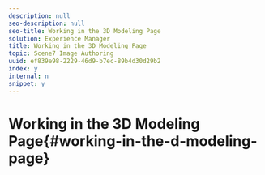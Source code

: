 ```yaml
---
description: null
seo-description: null
seo-title: Working in the 3D Modeling Page
solution: Experience Manager
title: Working in the 3D Modeling Page
topic: Scene7 Image Authoring
uuid: ef839e98-2229-46d9-b7ec-89b4d30d29b2
index: y
internal: n
snippet: y
---
```


# Working in the 3D Modeling Page{#working-in-the-d-modeling-page}

